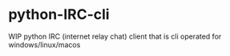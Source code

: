 # python-IRC-cli

WIP python IRC (internet relay chat)
client that is cli
operated for windows/linux/macos
